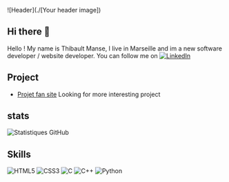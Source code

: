 ![Header](./[Your header image])

## Hi there 👋
Hello ! My name is Thibault Manse, I live in Marseille and im a new software developer / website developer. You can follow me on
[![LinkedIn](https://raw.githubusercontent.com/MartinHeinz/MartinHeinz/master/linkedin-3-16.png)](https://www.linkedin.com/in/thibault-manse-0aaa56328/)

## Project

- [Projet fan site](https://github.com/mitchigo45/job1)
Looking for more interesting project
## stats
![Statistiques GitHub](https://github-readme-stats.vercel.app/api?username=mitchigo45&show_icons=true&theme=radical)

## Skills
![HTML5](https://img.shields.io/badge/HTML5-E34F26?style=for-the-badge&logo=html5&logoColor=white)
![CSS3](https://img.shields.io/badge/CSS3-1572B6?style=for-the-badge&logo=css3&logoColor=white)
![C](https://img.shields.io/badge/C-A8B9CC?style=for-the-badge&logo=c&logoColor=white)
![C++](https://img.shields.io/badge/C%2B%2B-00599C?style=for-the-badge&logo=c%2B%2B&logoColor=white)
![Python](https://img.shields.io/badge/Python-3776AB?style=for-the-badge&logo=python&logoColor=white)
<!--
**mitchigo45/mitchigo45** is a ✨ _special_ ✨ repository because its `README.md` (this file) appears on your GitHub profile.

Here are some ideas to get you started:

- 🔭 I’m currently working on ...
- 🌱 I’m currently learning ...
- 👯 I’m looking to collaborate on ...
- 🤔 I’m looking for help with ...
- 💬 Ask me about ...
- 📫 How to reach me: ...
- 😄 Pronouns: ...
- ⚡ Fun fact: ...
-->
